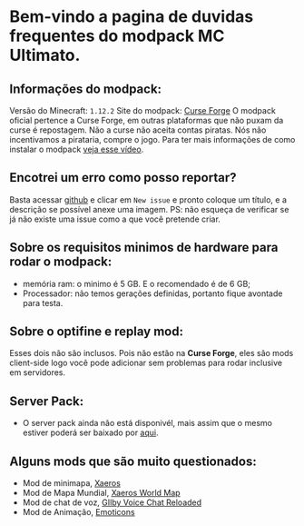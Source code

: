 # Bem-vindo a pagina de duvidas frequentes do modpack MC Ultimato.

## Informações do modpack:
Versão do Minecraft: `1.12.2`
Site do modpack: [Curse Forge](https://www.curseforge.com/minecraft/modpacks/minecraft-ultimato)
O modpack oficial pertence a Curse Forge, em outras plataformas que não puxam da curse é repostagem.
Não a curse não aceita contas piratas.
Nós não incentivamos a pirataria, compre o jogo.
Para ter mais informações de como instalar o modpack [veja esse vídeo](https://www.youtube.com/watch?v=bk7105bjO58).

## Encotrei um erro como posso reportar?
 Basta acessar [github](https://github.com/ArtpokeBr/Minecraft-Ultimato/issues) e clicar em `New issue` e pronto coloque um título, e a descrição se possível anexe uma imagem. PS: não esqueça de verificar se já não existe uma issue como a que você pretende criar.

## Sobre os requisitos minimos de hardware para rodar o modpack:
* memória ram: o minimo é 5 GB. E o recomendado é de 6 GB;
* Processador: não temos gerações definidas, portanto fique avontade para testa.
    
## Sobre o optifine e replay mod:
Esses dois não são inclusos. Pois não estão na __Curse Forge__, eles são mods client-side
logo você pode adicionar sem problemas para rodar inclusive em servidores.

## Server Pack:
* O server pack ainda não está disponivél, mais assim que o mesmo estiver poderá ser baixado por [aqui](https://www.curseforge.com/minecraft/modpacks/minecraft-ultimato).
    
## Alguns mods que são muito questionados:
* Mod de minimapa, [Xaeros](https://www.curseforge.com/minecraft/mc-mods/xaeros-minimap)
* Mod de Mapa Mundial, [Xaeros World Map](https://www.curseforge.com/minecraft/mc-mods/xaeros-world-map)
* Mod de chat de voz, [GIlby Voice Chat Reloaded](https://www.curseforge.com/minecraft/mc-mods/glibys-voice-chat-reloaded)
* Mod de Animação, [Emoticons](https://www.curseforge.com/minecraft/mc-mods/emoticons)
